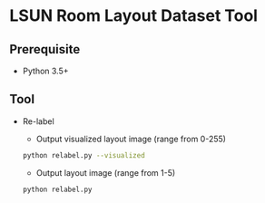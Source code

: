 # LSUN Room Layout Dataset Tool

## Prerequisite

- Python 3.5+

## Tool

- Re-label

  - Output visualized layout image (range from 0-255)

  ```bash
  python relabel.py --visualized
  ```

  - Output layout image (range from 1-5)

  ```bash
  python relabel.py
  ```
